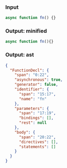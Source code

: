 ### Input
```js
async function fn() {}
```

### Output: minified
```js
async function fn(){}
```

### Output: ast
```json
{
  "FunctionDecl": {
    "span": "0:22",
    "asynchronous": true,
    "generator": false,
    "identifier": {
      "span": "15:17",
      "name": "fn"
    },
    "parameters": {
      "span": "17:19",
      "bindings": [],
      "rest": null
    },
    "body": {
      "span": "20:22",
      "directives": [],
      "statements": []
    }
  }
}
```
